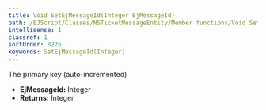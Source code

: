 ```yaml
---
title: Void SetEjMessageId(Integer EjMessageId)
path: /EJScript/Classes/NSTicketMessageEntity/Member functions/Void SetEjMessageId(Integer p_0)
intellisense: 1
classref: 1
sortOrder: 8226
keywords: SetEjMessageId(Integer)
---
```



The primary key (auto-incremented)



* **EjMessageId:** Integer
* **Returns:** Integer



